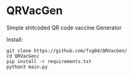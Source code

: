 # QRVacGen
Simple shitcoded QR code vaccine Generator

Install:
```
git clone https://github.com/fsg0d/QRVacGen/
cd QRVacGen/
pip install -r requirements.txt
python3 main.py
```
